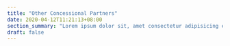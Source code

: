 ```yaml
---
title: "Other Concessional Partners"
date: 2020-04-12T11:21:13+08:00
section_summary: "Lorem ipsum dolor sit, amet consectetur adipisicing elit. Quasi, incidunt excepturi ipsum assumenda cumque minus esse dignissimos eaque necessitatibus saepe nam minima eum quam! Molestiae doloribus ipsum rem quo nulla" 
draft: false
---
```


